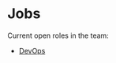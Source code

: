 Jobs
====

Current open roles in the team:

* <a href="https://github.com/HealthUnlocked/Jobs/blob/master/DevOps.md">DevOps</a>

